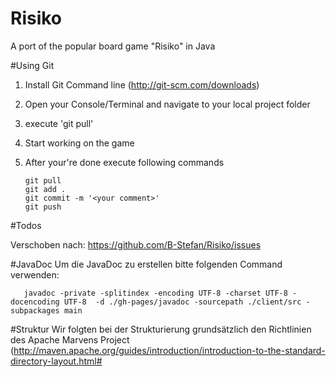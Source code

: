 Risiko
======

A port of the popular board game "Risiko" in Java

#Using Git

1. Install Git Command line (http://git-scm.com/downloads)
2. Open your Console/Terminal and navigate to your local project folder
3. execute 'git pull'

4. Start working on the game

5. After your're done execute following commands
    ```
    git pull
    git add .
    git commit -m '<your comment>'
    git push
    ```

#Todos

Verschoben nach: https://github.com/B-Stefan/Risiko/issues

#JavaDoc
Um die JavaDoc zu erstellen bitte folgenden Command verwenden:
 ```
    javadoc -private -splitindex -encoding UTF-8 -charset UTF-8 -docencoding UTF-8  -d ./gh-pages/javadoc -sourcepath ./client/src -subpackages main
 ```
#Struktur
Wir folgten bei der Strukturierung grundsätzlich den Richtlinien des Apache Marvens Project
(http://maven.apache.org/guides/introduction/introduction-to-the-standard-directory-layout.html#





